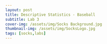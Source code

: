 ```yaml
---
layout: post
title: Descriptive Statistics - Baseball
subtitle: Lab 3
cover-img: /assets/img/Socks Background.jpg
thumbnail-img: /assets/img/SocksLogo.jpg
tags: [socks,labs]
---
```


